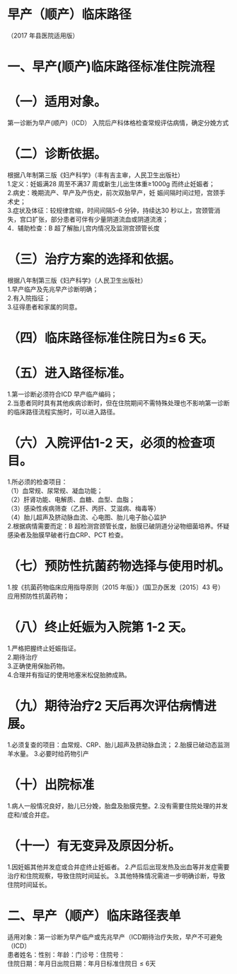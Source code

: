 # 早产（顺产）临床路径  
（2017 年县医院适用版）  
# 一、早产(顺产)临床路径标准住院流程  
# （一）适用对象。  
第一诊断为早产(顺产)（ICD） 入院后产科体格检查常规评估病情，确定分娩方式  
# （二）诊断依据。  
根据八年制第三版《妇产科学》（丰有吉主审，人民卫生出版社）  
1.定义：妊娠满28 周至不满37 周或新生儿出生体重≥$1000\mathrm{g}$ 而终止妊娠者；  
2.病史：晚期流产、早产及产伤史，前次双胎早产，妊 娠间隔时间过短，宫颈手术史；  
3.症状及体征：较规律宫缩，时间间隔5-6 分钟，持续达30 秒以上，宫颈管消失，宫口扩张，部分患者可伴有少量阴道流血或阴道流液；  
4．辅助检查：B 超了解胎儿宫内情况及监测宫颈管长度  
# （三）治疗方案的选择和依据。  
根据八年制第三版《妇产科学》（人民卫生出版社）  
1.早产临产及先兆早产诊断明确；  
2.有入院指征；  
3.征得患者和家属的同意。  
# （四）临床路径标准住院日为$\leqslant\!6$ 天。  
# （五）进入路径标准。  
1.第一诊断必须符合ICD 早产临产编码；  
2.当患者同时具有其他疾病诊断时，但在住院期间不需特殊处理也不影响第一诊断的临床路径流程实施时，可以进入路径。  
# （六）入院评估1-2 天，必须的检查项目。  
1.所必须的检查项目：  
（1）血常规、尿常规、凝血功能；  
（2）肝肾功能、电解质、血糖、血型、血脂；  
（3）感染性疾病筛查（乙肝、丙肝、艾滋病、梅毒等）  
（4）胎儿超声及脐动脉血流、心电图、胎儿电子胎心监护  
2.根据病情需要而定：B 超检测宫颈管长度，胎膜已破阴道分泌物细菌培养。怀疑感染者及胎膜早破者行血CRP、PCT 检查。  
# （七）预防性抗菌药物选择与使用时机。  
1.按《抗菌药物临床应用指导原则（2015 年版）》（国卫办医发〔2015〕43 号）应用预防性抗菌药物；  
# （八）终止妊娠为入院第 1-2 天。  
1.严格把握终止妊娠指证。  
2.期待治疗  
3.正确使用保胎药物。  
4.合理并有指证的使用地塞米松促胎肺成熟。  
# （九）期待治疗2 天后再次评估病情进展。  
1.必须复查的项目：血常规、CRP、胎儿超声及脐动脉血流；  2.胎膜已破动态监测羊水量。 3.必要时给药物引产  
# （十）出院标准  
1.病人一般情况良好，胎儿已分娩，胎盘及胎膜完整。2.没有需要住院处理的并发症和/或合并症。  
# （十一）有无变异及原因分析。  
1.因妊娠其他并发症或合并症终止妊娠者。 2.产后后出现发热及出血等并发症需要治疗和住院观察，导致住院时间延长。 3.其他特殊情况需进一步明确诊断，导致住院时间延长。  
# 二、早产（顺产）临床路径表单  
适用对象：第一诊断为早产临产或先兆早产（ICD期待治疗失败，早产不可避免（ICD）  
患者姓名：性别：年龄：门诊号：住院号：  
住院日期：年月日出院日期：年月日标准住院日${\leqslant}6$天  
